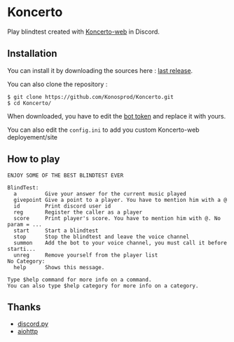# Koncerto

Play blindtest created with [Koncerto-web](https://github.com/Konosprod/koncerto-web) in Discord.

## Installation


You can install it by downloading the sources here : [last release](https://github.com/Konosprod/Koncerto/releases/latest).

You can also clone the repository :
```
$ git clone https://github.com/Konosprod/Koncerto.git
$ cd Koncerto/
```

When downloaded, you have to edit the [bot token](https://github.com/Konosprod/Koncerto/blob/master/main.py#L334) and replace it with yours.

You can also edit the `config.ini` to add you custom Koncerto-web deployement/site

## How to play

```
ENJOY SOME OF THE BEST BLINDTEST EVER

BlindTest:
  a         Give your answer for the current music played 
  givepoint Give a point to a player. You have to mention him with a @ 
  id        Print discord user id
  reg       Register the caller as a player 
  score     Print player's score. You have to mention him with @. No param = ...
  start     Start a blindtest 
  stop      Stop the blindtest and leave the voice channel 
  summon    Add the bot to your voice channel, you must call it before starti...
  unreg     Remove yourself from the player list 
No Category:
  help      Shows this message.

Type $help command for more info on a command.
You can also type $help category for more info on a category.
```

## Thanks

* [discord.py](https://github.com/Rapptz/discord.py)
* [aiohttp](http://aiohttp.readthedocs.io/en/stable/index.html)
